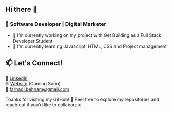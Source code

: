 ## Hi there 👋

### 🚀 Software Developer | Digital Marketer

- 🔭 I’m currently working on my project with Get Building as a Full Stack Developer Student
- 🌱 I’m currently learning Javascript, HTML, CSS and Project management

## 📫 Let's Connect!  
💼 [LinkedIn](https://www.linkedin.com/in/farhadi-behnam)  
🌐 [Website](#) (Coming Soon)  
📩 farhadi.behnam@gmail.com  

Thanks for visiting my GitHub! 🚀 Feel free to explore my repositories and reach out if you'd like to collaborate.  
